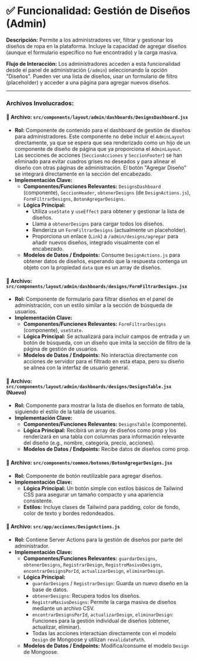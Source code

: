 # ✅ Funcionalidad: Gestión de Diseños (Admin)

**Descripción:** Permite a los administradores ver, filtrar y gestionar los diseños de ropa en la plataforma. Incluye la capacidad de agregar diseños (aunque el formulario específico no fue encontrado) y la carga masiva.

**Flujo de Interacción:** Los administradores acceden a esta funcionalidad desde el panel de administración (`/admin`) seleccionando la opción "Diseños". Pueden ver una lista de diseños, usar un formulario de filtro (placeholder) y acceder a una página para agregar nuevos diseños.

---

### Archivos Involucrados:

#### 📄 **Archivo:** `src/components/layout/admin/dashboards/DesignsDashboard.jsx`
* **Rol:** Componente de contenido para el dashboard de gestión de diseños para administradores. Este componente no debe incluir el `AdminLayout` directamente, ya que se espera que sea renderizado como un hijo de un componente de diseño de página que ya proporciona el `AdminLayout`. Las secciones de acciones (`SeccionAcciones` y `SeccionFooter`) se han eliminado para evitar cuadros grises no deseados y para alinear el diseño con otras páginas de administración. El botón "Agregar Diseño" se integrará directamente en la sección del encabezado.
* **Implementación Clave:**
    * **Componentes/Funciones Relevantes:** `DesignsDashboard` (componente), `SeccionHeader`, `obtenerDesigns` (de `DesignActions.js`), `FormFiltrarDesigns`, `BotonAgregarDesigns`.
    * **Lógica Principal:**
        *   Utiliza `useState` y `useEffect` para obtener y gestionar la lista de diseños.
        *   Llama a `obtenerDesigns` para cargar todos los diseños.
        *   Renderiza un `FormFiltrarDesigns` (actualmente un placeholder).
        *   Proporciona un enlace (`Link`) a `/admin/designs/agregar` para añadir nuevos diseños, integrado visualmente con el encabezado.
    * **Modelos de Datos / Endpoints:** Consume `DesignActions.js` para obtener datos de diseños, esperando que la respuesta contenga un objeto con la propiedad `data` que es un array de diseños.

#### 📄 **Archivo:** `src/components/layout/admin/dashboards/designs/FormFiltrarDesigns.jsx`
* **Rol:** Componente de formulario para filtrar diseños en el panel de administración, con un estilo similar a la sección de búsqueda de usuarios.
* **Implementación Clave:**
    * **Componentes/Funciones Relevantes:** `FormFiltrarDesigns` (componente), `useState`.
    * **Lógica Principal:** Se actualizará para incluir campos de entrada y un botón de búsqueda, con un diseño que imita la sección de filtro de la página de gestión de usuarios.
    * **Modelos de Datos / Endpoints:** No interactúa directamente con acciones de servidor para el filtrado en esta etapa, pero su diseño se alinea con la interfaz de usuario general.

#### 📄 **Archivo:** `src/components/layout/admin/dashboards/designs/DesignsTable.jsx` (Nuevo)
* **Rol:** Componente para mostrar la lista de diseños en formato de tabla, siguiendo el estilo de la tabla de usuarios.
* **Implementación Clave:**
    * **Componentes/Funciones Relevantes:** `DesignsTable` (componente).
    * **Lógica Principal:** Recibirá un array de diseños como prop y los renderizará en una tabla con columnas para información relevante del diseño (e.g., nombre, categoría, precio, acciones).
    * **Modelos de Datos / Endpoints:** Recibe datos de diseños como prop.

#### 📄 **Archivo:** `src/components/common/botones/BotonAgregarDesigns.jsx`
* **Rol:** Componente de botón reutilizable para agregar diseños.
* **Implementación Clave:**
    * **Lógica Principal:** Un botón simple con estilos básicos de Tailwind CSS para asegurar un tamaño compacto y una apariencia consistente.
    * **Estilos:** Incluye clases de Tailwind para padding, color de fondo, color de texto y bordes redondeados.

#### 📄 **Archivo:** `src/app/acciones/DesignActions.js`
* **Rol:** Contiene Server Actions para la gestión de diseños por parte del administrador.
* **Implementación Clave:**
    * **Componentes/Funciones Relevantes:** `guardarDesigns`, `obtenerDesigns`, `RegistrarDesign`, `RegistroMasivoDesigns`, `encontrarDesignsPorId`, `actualizarDesign`, `eliminarDesign`.
    * **Lógica Principal:**
        *   `guardarDesigns` / `RegistrarDesign`: Guarda un nuevo diseño en la base de datos.
        *   `obtenerDesigns`: Recupera todos los diseños.
        *   `RegistroMasivoDesigns`: Permite la carga masiva de diseños mediante un archivo CSV.
        *   `encontrarDesignsPorId`, `actualizarDesign`, `eliminarDesign`: Funciones para la gestión individual de diseños (obtener, actualizar, eliminar).
        *   Todas las acciones interactúan directamente con el modelo `Design` de Mongoose y utilizan `revalidatePath`.
    * **Modelos de Datos / Endpoints:** Modifica/consume el modelo `Design` de Mongoose.
